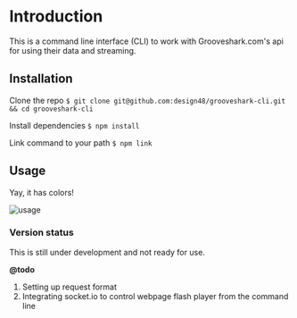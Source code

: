 # Introduction

This is a command line interface (CLI) to work with Grooveshark.com's api for using their data and streaming.

## Installation

Clone the repo
`$ git clone git@github.com:design48/grooveshark-cli.git && cd grooveshark-cli`

Install dependencies
`$ npm install`

Link command to your path
`$ npm link`


## Usage

Yay, it has colors!

![usage](http://content.screencast.com/users/User48/folders/Jing/media/a5cbde98-dfa6-4e56-a1a7-1acdec01b23c/00000083.png)


### Version status

This is still under development and not ready for use.

**@todo**

1. Setting up request format
2. Integrating socket.io to control webpage flash player from the command line

